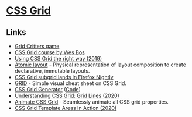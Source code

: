 # [CSS Grid](https://developer.mozilla.org/en-US/docs/Web/CSS/CSS_Grid_Layout)

## Links

- [Grid Critters game](https://www.gridcritters.com/)
- [CSS Grid course by Wes Bos](https://github.com/wesbos/css-grid)
- [Using CSS Grid the right way (2019)](https://vgpena.github.io/using-css-grid-the-right-way/)
- [Atomic layout](https://github.com/kettanaito/atomic-layout) - Physical representation of layout composition to create declarative, immutable layouts.
- [CSS Grid subgrid lands in Firefox Nightly](https://rachelandrew.co.uk/archives/2019/05/23/css-grid-subgrid-lands-in-firefox-nightly/)
- [GRID](http://grid.malven.co/) - Simple visual cheat sheet on CSS Grid.
- [CSS Grid Generator](https://cssgrid-generator.netlify.com/) ([Code](https://github.com/sdras/cssgridgenerator))
- [Understanding CSS Grid: Grid Lines (2020)](https://www.smashingmagazine.com/2020/01/understanding-css-grid-lines/)
- [Animate CSS Grid](https://github.com/aholachek/animate-css-grid) - Seamlessly animate all CSS grid properties.
- [CSS Grid Template Areas In Action (2020)](https://ishadeed.com/article/grid-area/)

